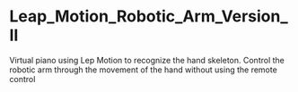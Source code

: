 # Leap_Motion_Robotic_Arm_Version_II
Virtual piano using Lep Motion to recognize the hand skeleton.  Control the robotic arm through the movement of the hand without using the remote control
